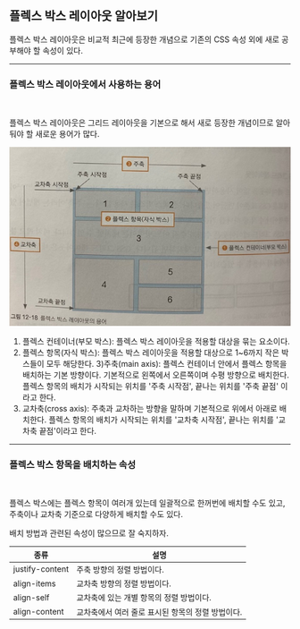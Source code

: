 ## 플렉스 박스 레이아웃 알아보기

플렉스 박스 레이아웃은 비교적 최근에 등장한 개념으로 기존의 CSS 속성 외에 새로 공부해야 할 속성이 있다.

***
### 플렉스 박스 레이아웃에서 사용하는 용어

<br>

플렉스 박스 레이아웃은 그리드 레이아웃을 기본으로 해서 새로 등장한 개념이므로 알아 둬야 할 새로운 용어가 많다.

<img src='./img/css32.jpg'>

1) 플렉스 컨테이너(부모 박스): 플렉스 박스 레이아웃을 적용할 대상을 묶는 요소이다.
2) 플렉스 항목(자식 박스): 플렉스 박스 레이아웃을 적용할 대상으로 1~6까지 작은 박스들이 모두 해당한다.
3)주축(main axis): 플렉스 컨테이너 안에서 플렉스 항목을 배치하는 기본 방향이다.
                    기본적으로 왼쪽에서 오른쪽이며 수평 방향으로 배치한다.
                    플렉스 항목의 배치가 시작되는 위치를 '주축 시작점', 
                    끝나는 위치를 '주축 끝점' 이라고 한다.
4) 교차축(cross axis): 주축과 교차하는 방향을 말하며 기본적으로 위에서 아래로 배치한다.
                        플렉스 항목의 배치가 시작되는 위치를 '교차축 시작점',
                        끝나는 위치를 '교차축 끝점'이라고 한다.

***
### 플렉스 박스 항목을 배치하는 속성

<br>

플렉스 박스에는 플렉스 항목이 여러개 있는데 일괄적으로 한꺼번에 배치할 수도 있고, 주축이나 교차축 기준으로 다양하게 배치할 수도 있다.

배치 방법과 관련된 속성이 많으므로 잘 숙지하자.

|종류|설명|
|----|----|
|justify-content|주축 방향의 정렬 방법이다.|
|align-items|교차축 방향의 정렬 방법이다.|
|align-self|교차축에 있는 개별 항목의 정렬 방법이다.|
|align-content|교차축에서 여러 줄로 표시된 항목의 정렬 방법이다.|

